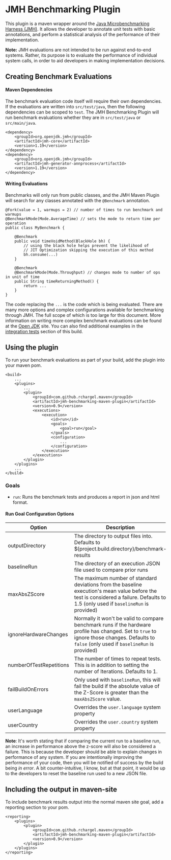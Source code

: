 # JMH Benchmarking Plugin

This plugin is a maven wrapper around the 
[Java Microbenchmarking Harness (JMH)](https://openjdk.java.net/projects/code-tools/jmh/). It 
allows the developer to annotate unit tests with basic annotations, and perform a 
statistical analysis of the performance of their implementation. 

**Note:** JMH evaluations are not intended to be run against end-to-end systems. Rather, its
purpose is to evaluate the performance of individual system calls, in order to aid 
developers in making implementation decisions.

## Creating Benchmark Evaluations

#### Maven Dependencies

The benchmark evaluation code itself will require their own dependencies. 
If the evaluations are written into `src/test/java`, then the following dependencies
can be scoped to `test`. The JMH Benchmarking Plugin will run benchmark evaluations
whether they are in `src/test/java` or `src/main/java`. 

    <dependency>
        <groupId>org.openjdk.jmh</groupId>
        <artifactId>jmh-core</artifactId>
        <version>1.19</version>
    </dependency>
    <dependency>
        <groupId>org.openjdk.jmh</groupId>
        <artifactId>jmh-generator-annprocess</artifactId>
        <version>1.19</version>
    </dependency>

#### Writing Evaluations

Benchmarks will only run from public classes, and the JMH Maven Plugin will search
for any classes annotated with the `@Benchmark` annotation.

    @Fork(value = 1, warmups = 2) // number of times to run benchmark and warmups
    @BenchmarkMode(Mode.AverageTime) // sets the mode to return time per operation
    public class MyBenchmark {
        
        @Benchmark
        public void timeVoidMethod(BlackHole bh) {
            // using the black hole helps prevent the likelihood of 
            // JIT Optimization skipping the execution of this method
            bh.consume(...)
        }
        
        @Benchmark
        @BenchmarkMode(Mode.Throughput) // changes mode to number of ops in unit of time
        public String timeReturningMethod() {
            return ...
        }
    }
    
The code replacing the `...` is the code which is being evaluated. There are many more
options and complex configurations available for benchmarking through JMH. The full 
scope of which is too large for this document. More information on writing more complex 
benchmark evaluations can be found at the 
[Open JDK](https://openjdk.java.net/projects/code-tools/jmh/) site. You can also find 
additional examples in the [integration tests](src/it) section of this build.

## Using the plugin

To run your benchmark evaluations as part of your build, add the plugin into your maven pom.

    <build>
        ...
        <plugins>
            ...
            <plugin>
                <groupId>com.github.rchargel.maven</groupId>
                <artifactId>jmh-benchmarking-maven-plugin</artifactId>
                <version>0.9</version>
                <executions>
                    <execution>
                        <id>run</id>
                        <goals>
                            <goal>run</goal>
                        </goals>
                        <configuration>
                            ...
                        </configuration>
                    </execution>
                </executions>
            </plugin>
        </plugins>
        ...
    </build>
    
### Goals

* `run`: Runs the benchmark tests and produces a report in json and html format.
    
#### Run Goal Configuration Options

| Option                  | Description                                                                                                                                                                                   |
|-------------------------|-----------------------------------------------------------------------------------------------------------------------------------------------------------------------------------------------|
| outputDirectory         | The directory to output files into. Defaults to ${project.build.directory}/benchmark-results                                                                                                  |
| baselineRun             | The directory of an execution JSON file used to compare prior runs                                                                                                                            |
| maxAbsZScore            | The maximum number of standard deviations from the baseline execution's mean value before the test is considered a failure. Defaults to 1.5 (only used if `baselineRun` is provided)          |
| ignoreHardwareChanges   | Normally it won't be valid to compare benchmark runs if the hardware profile has changed. Set to `true` to ignore those changes. Defaults to `false` (only used if `baselineRun` is provided) |
| numberOfTestRepetitions | The number of times to repeat tests. This is in addition to setting the number of Iterations. Defaults to 1.                                                                                  |
| failBuildOnErrors       | Only used with `baselineRun`, this will fail the build if the absolute value of the Z-Score is greater than the `maxAbsZScore` value.                                                         |
| userLanguage            | Overrides the `user.language` system property                                                                                                                                                 |
| userCountry             | Overrides the `user.country` system property                                                                                                                                                  |

**Note**: It's worth stating that if comparing the current run to a baseline run, an increase in performance above the z-score will also
be considered a failure. This is because the developer should be able to explain changes in performance of any system. If you are intentionally 
improving the performance of your code, then you will be notified of success by the build being _in error_. A bit counter-intuitive, I know, 
but at that point, it would be up to the developers to reset the baseline run used to a new JSON file.

## Including the output in maven-site

To include benchmark results output into the normal maven site goal, add a reporting section to your pom.

    <reporting>
        <plugins>
            <plugin>
                <groupId>com.github.rchargel.maven</groupId>
                <artifactId>jmh-benchmarking-maven-plugin</artifactId>
                <version>0.9</version>
            </plugin>
        </plugins>
    </reporting>
    

